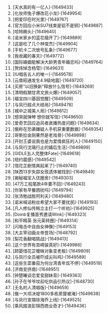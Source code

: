 
1. [天水真的有一亿人]-[1649433]
1. [化妆师兔子爆改花小龙]-[1649954]
1. [把爱印在时光里]-[1649767]
1. [官方回应小米SU7线束是铝不是铜]-[1649887]
1. [哈特踢头]-[1649640]
1. [诺米家乡的蓝花楹开了]-[1649889]
1. [这是吃了几个林俊杰]-[1649904]
1. [手机卡二次放号乱象]-[1649677]
1. [我收藏的春天]-[1649772]
1. [国际婚姻能解决大龄男青年婚恋吗]-[1649764]
1. [贺炜悼念杨雪]-[1649631]
1. [IU唱告五人的唯一]-[1649578]
1. [云南昭通发生4.9级地震]-[1649720]
1. [买房“以旧换新”释放什么信号]-[1649269]
1. [清明假期甘肃文旅火爆]-[1649057]
1. [福宝四川基因觉醒]-[1649509]
1. [与凤行超点大结局]-[1649478]
1. [城中之城美人局]-[1649812]
1. [想哭就弹琴 想你就写信]-[1649650]
1. [爱奇艺回应追风者直播热度问题]-[1649634]
1. [俄称在恐袭嫌疑人手机获重要数据]-[1649354]
1. [哥斯拉金刚果然是老戏骨]-[1649898]
1. [开封王婆说我也是为爱情疯狂的人]-[1649150]
1. [与凤行沈璃行止的婚后生活]-[1649899]
1. [GIDLE五人完整体Fate]-[1649618]
1. [纽约震感]-[1649542]
1. [惜花芷剧情爽起来了]-[1649740]
1. [陕西13岁失踪女孩遗体被找到]-[1649849]
1. [揭秘福宝入住圈舍]-[1649303]
1. [47万工程尾款4年要不回]-[1649243]
1. [你家有早餐困扰吗]-[1649794]
1. [张沛勉战胜阿利夫]-[1649480]
1. [诺米喊话粉丝希望大家不要扰民]-[1649193]
1. [凡人修仙传韩立主打一个听劝]-[1649925]
1. [Doinb复播首秀邀请Wink]-[1649323]
1. [和平精英 张元英转圈]-[1649314]
1. [闪电击中自由女神像]-[1649153]
1. [大主宰动画炎帝登场]-[1648792]
1. [梨花香翻唱挑战]-[1649413]
1. [这个世界有宫崎骏真好]-[1649986]
1. [顾晏惜花芷暧昧对象变老板]-[1649809]
1. [与凤行全员被吓成尖叫鸡]-[1649589]
1. [这些生菜番茄为何台湾青年炫不停]-[1649519]
1. [济南变挤南]-[1648951]
1. [钟楚曦谈恋爱变甜妹音]-[1649363]
1. [孙子在爷爷坟前吃供品引热议]-[1648730]
1. [无名的人清唱版]-[1649659]
1. [俄一大坝决堤1800多栋房屋被淹]-[1649638]
1. [与凤行宣璐徐海乔上线]-[1649525]
1. [乘风踏浪彭锦西商业奇才]-[1649436]